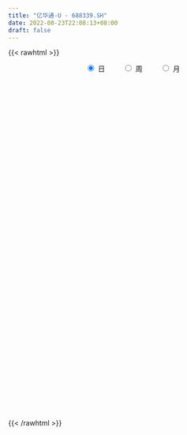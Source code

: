 ```yaml
---
title: "亿华通-U - 688339.SH"
date: 2022-08-23T22:08:13+08:00
draft: false
---
```

{{< rawhtml >}}
    <div style="text-align: center">
        <label style="padding: 1rem;"><input style="margin-right: .5rem" type="radio" name="period" value="D" checked onclick="period_change(this)">日</label>
        <label style="padding: 1rem;"><input style="margin-right: .5rem" type="radio" name="period" value="W" onclick="period_change(this)">周</label>
        <label style="padding: 1rem;"><input style="margin-right: .5rem" type="radio" name="period" value="M" onclick="period_change(this)">月</label>
    </div>
    <div id="chart" style="height: 700px;"></div> 
    <script type="text/javascript">
        const D_v = [122840.15,67784.85,40010.23,38948.13,27871.6,39319.38,24513.02,21845.94,32118.93,36399.35,22933.5,15683.45,16554.68,12849.53,21810.24,12802.76,8422.82,6478.18,26694.96,14858.07,17778.52,10036.28,19913.49,13846.43,11354.92,13323.6,16495.74,17724.28,27050.69,18312.02,26135.26,19083.2,10703.05,9941.13,13969.88,8158.47,5971.71,9762.68,6975.75,8599.5,11281.44,5937.91,11667.49,6543.9,6720.34,7186.29,8266.64,7191.52,7586.0,4204.61,6062.3,4913.04,5056.68,7971.61,9731.22,16400.45,9423.94,10645.43,14364.07,14942.88,13112.63,9391.3,11762.97,16383.7,19282.24,13751.73,13870.77,14265.45,16014.0,23109.76,22734.22,17003.62,17836.89,20062.16,15646.12,12535.87,15285.58,16427.45,10031.93,6187.57,6600.94,11083.04,9013.67,6338.99,9694.97,8666.97,12798.87,8049.06,8078.37,8896.34,10460.43,10818.56,7808.57,10925.07,9991.14,16662.99,11868.82,8359.2,9758.34,14391.55,8458.0,11807.37,14355.99,30365.06,15924.03,14913.21,8304.08,7945.53,6277.61,6343.32,13462.85,7157.8,8977.51,11316.66,5895.32,14329.83,16391.63,10662.02,9136.28,9342.3,11350.46,6739.46,5540.35,5962.11,4595.23,9185.24,7612.61,5132.15,10468.18,6330.5,6363.84,6632.13,10608.37,7289.84,8086.49,5783.23,4792.21,6573.24,6232.94,10130.53,4849.35,4464.63,4153.59,4233.44,12542.85,6956.34,3120.83,4142.68,4316.64,4665.44,4854.0,3888.17,2475.55,2548.46,4948.01,3987.51,4372.83,3967.58,9588.86,6949.38,7836.97,8032.09,8016.08,2885.98,4256.88,4048.5,3094.47,9227.32,5488.82,5253.54,4855.49,4092.91,5089.9,3146.23,2947.98,5293.71,3601.29,4149.55,5275.71,4000.51,2668.88,4547.8,3287.0,3639.04,4871.68,3408.7,2297.37,2127.36,2476.79,4500.35,2333.13,2205.24,2286.7,3216.13,5305.05,3241.56,3600.53,6212.56,8011.79,4543.25,3368.89,3243.83,2040.67,3694.43,4448.13,2793.34,3805.18,5010.77,4762.8,10262.33,4949.88,4379.0,2500.64,11866.2,6215.26,4521.55,4503.98,4345.94,6688.6,3845.1,7248.1,7540.7,6051.07,7377.5,5820.09,5238.02,4300.87,3339.42,10065.26,8948.86,7087.66,10022.39,11051.56,6993.14,7504.87,5094.32,6218.35,6010.46,7498.52,8163.59,7587.82,8732.62,13972.99,21505.89,34418.23,51848.86,36421.56,38996.94,42679.97,35809.18,28672.55,14386.99,14433.78,11206.43,16873.09,16737.07,10542.53,22698.34,19250.44,14996.81,19207.82,15948.66,23433.12,16879.81,11276.56,10150.86,9579.91,11139.99,9313.91,9901.43,11084.87,10017.03,8851.53,5251.3,5755.91,4103.58,6836.59,10156.94,6511.26,5836.97,5781.22,5190.43,7101.36,5289.57,5747.11,4364.54,4148.71,3749.45,11518.07,5743.48,5587.77,10517.52,15261.8,7705.4,7016.85,13699.87,12660.81,9051.48,9097.33,6549.23,6332.63,12725.28,11726.22,8049.2,6606.03,7295.96,11054.86,8091.2,5735.09,8550.36,24118.67,15389.17,19799.33,11619.3,8386.08,9705.25,8476.25,21129.69,29587.02,18396.94,13781.01,28933.95,21318.74,16120.02,12498.67,13280.19,12187.66,11288.44,11101.78,21794.72,13029.89,18081.5,15241.41,12327.49,10284.66,12921.27,17729.65,12553.24,8833.21,9481.98,7634.15,12380.82,11779.11,10301.09,8348.48,11144.2,9630.65,7218.25,9182.62,7363.99,7542.93,8383.76,15272.17,8167.78,6009.07,9386.29,10642.19,10416.92,8953.3,7683.05,9999.66,9678.29,13478.32,21483.06,23389.75,18117.36,18748.07,13506.47,13945.71,8430.04,7049.24,8331.72,10476.31,17408.25,8471.56,7128.25,12526.04,7298.51,10374.42,15161.27,12377.49,14807.54,12625.25,13198.4,9203.82,7768.05,11171.71,12213.79,12354.77,8014.02,15343.36,11257.94,35164.98,25034.53,21059.21,12976.91,13532.9,14258.8,11917.64,7464.15,16945.38,13020.25,10314.82,13676.22,6576.06,5467.06,8804.76,8382.35,6516.09,7212.9,7617.82,7274.67,6801.08,9631.54,9678.89,9406.44,7682.34,14741.83,7423.59,7888.21,7132.83,10528.0,12101.4,6241.09,4548.72,5959.77,6058.4,9178.07,7674.26,8038.68,5937.12,10970.33,5360.11,5948.21,5343.02,5394.36,7225.04,12139.68,18295.93,29971.32,20352.06,15887.27,11627.69,14100.43,15867.48,16378.41,14276.14,11672.19,12773.37,32556.25,24691.47,15882.45,17980.45,14378.51,14887.44,17570.3,21721.39,12299.97,11609.31,11423.32,11932.53,11199.22,24647.45,21241.77,13003.01,13831.51,9581.0,67475.36,40331.6,25804.28,21671.22,13838.34,30253.08,21958.32,27652.42,26246.8,16280.93,16352.19,22448.6,34879.12,43785.6,34155.46,28907.7,20744.34,17909.27,22384.16,31974.57,34008.38,21563.22,12648.12,17334.23,21090.64,17013.22,19320.13,12568.64,11543.21]
const D_histogram = [0.0,-0.7734700855,-2.2127885845,-3.272280758,-4.0307066289,-3.5406134459,-3.2147796133,-2.9269873074,-2.12581302,-0.677530244,-0.0920580419,0.009569806,-0.0174501129,-0.0234540265,-0.736418748,-0.9880720503,-0.8591971742,-0.9165323857,0.6286565468,1.7914093257,1.7195987644,1.2005793726,1.0396555666,1.1462596878,1.5623157189,2.0014547604,2.4236506113,3.0315706045,3.7924260021,4.6267745873,3.785986613,2.5522860073,1.7840255253,0.916122877,-0.3371380793,-1.3749036388,-1.7778093792,-2.2624220332,-1.8646663412,-1.1857309782,-0.701679656,-0.5416046574,-0.1112017028,-0.2152440549,-0.4396379539,-0.1153275288,-0.5653307745,-0.7801678757,-1.053461704,-1.168616228,-1.3444306289,-1.519181336,-1.6302261435,-1.9075082637,-1.5291784499,-1.132157184,-0.6433733714,0.3178344778,1.1877169596,1.8729168429,2.3364409911,2.4763222367,2.4105843619,2.8661368087,3.82350349,4.3415219714,4.4590465451,3.575322261,3.8891065818,5.0538737411,6.2467588768,6.7199843579,6.1659492681,6.7131340093,6.0852009623,5.3779513738,3.7510818199,1.6813437247,1.239625649,0.9707289875,0.504224994,0.9569765005,0.8750841354,0.1808644211,0.6072741495,0.2196403425,0.6798560284,1.2367413296,1.5637441031,1.5855559865,1.2932602367,1.7998931316,1.1352278558,0.4776852615,-0.6576589696,-2.6019943661,-2.584918622,-2.7700075726,-3.0466480619,-4.2437382237,-4.9491288938,-4.5903361461,-3.0317062638,-5.6281112966,-7.5764232801,-7.6883063462,-7.4566690269,-6.4981550884,-5.4819695719,-5.2189934308,-2.2372071153,-0.3171440595,1.7871282211,4.15029998,5.0095038895,6.7203035772,8.1578728206,7.8177546848,6.8720546304,6.8864093201,4.2300824997,2.936326663,0.3515556197,0.4318763064,0.2680054801,0.3464329044,-0.8327994884,-2.390063346,-1.0569147153,-0.0466425962,-1.1206112906,-3.1746924234,-5.9253715326,-6.8438761745,-6.363275491,-5.1383251228,-4.9869231763,-3.4034554464,-2.7653967465,-3.9583065631,-4.1825579403,-4.1536323135,-4.3243829968,-4.0794512563,-5.717964102,-5.8011117093,-5.1598400638,-4.3186689611,-3.9940013701,-4.2722097197,-4.6116827573,-4.6249295307,-3.84236587,-3.2518676884,-1.9041902412,-1.3607705559,-0.1872625896,0.8286860755,3.6946078161,4.7406589877,6.3341192935,7.0890925464,5.9877070144,4.6903226091,4.4454962176,3.4029466685,2.7835123892,4.4305628398,4.6607940938,5.0754096395,4.3355046451,3.8300592786,2.7196944404,2.0001349404,1.5625155009,-0.0466224611,-0.5978249202,-1.762662149,-3.5086860291,-4.5992092684,-5.0848688724,-4.2436850816,-4.0462884327,-3.7366075639,-2.7867167623,-1.8912602402,-1.1708320181,-0.835798211,-0.8856155572,0.4144869767,1.0346376514,1.2256490338,1.5209744534,2.0663121833,2.9354432017,3.1224493146,2.5950441708,2.8649773255,3.8641517161,4.0798644023,3.2771993678,2.4668995146,1.6880308225,0.9703120299,-0.4892564663,-1.7362878379,-2.6320811043,-2.3594052992,-1.4666568868,-1.9122254876,-2.173992095,-2.8264591644,-2.8618309068,-0.1069653937,1.2021116383,1.9382366117,1.4445247142,0.8356349464,1.8610583761,1.9561805684,3.4632757947,4.7933365329,4.3880372308,3.6357290069,2.5975174365,1.0795290646,0.4847443009,-0.6474847989,-0.9765878323,-0.4656552512,-0.5401038669,-1.0867289091,-2.5644295351,-3.1588349852,-4.3514482219,-5.1988206349,-4.8717893723,-3.8325733095,-2.7092514371,-2.7199650155,-1.871176307,-1.5194538894,-0.6837733901,0.6740076092,0.3666824361,2.8198304235,4.1029451003,5.4325241804,6.5023764636,5.1827726827,3.7675055324,2.2091870142,1.3641061318,1.1725479937,1.207159756,1.6425316148,0.9757563333,1.2074189129,0.597360133,-0.8734151871,-3.0349615637,-4.3962606748,-6.2275902402,-6.4321852293,-6.2242220909,-5.7780035565,-5.3930608941,-5.0301615027,-4.9534807415,-4.8810855646,-4.1116249499,-4.2546953296,-4.1356590641,-4.0571990893,-3.418296631,-3.0549834078,-2.341056533,-0.9353017549,-0.5963603893,-0.229004162,0.0314891544,0.7562784574,1.2830847721,1.6814239602,2.5144259743,2.698080535,2.6440309702,2.7588029996,3.4061502512,3.501299324,3.626022808,4.4335002522,5.4192839246,5.1528326213,4.3781441191,2.5720583787,2.5951092153,2.2705527133,2.0788332,2.1677766779,1.6412645342,1.6884235443,1.8137739769,1.4885849386,1.2418287403,1.231112644,1.5205364581,0.8722080012,0.4837028424,0.3392166528,1.3174864342,1.816896274,2.3049333353,2.0274836735,1.0312761988,0.7212524216,0.2234903223,0.3566957431,1.2445351185,1.3562138028,1.3521796355,2.1917228404,1.6526280073,1.8585157216,1.4984234186,1.2866141806,1.2550507344,0.6179454108,-0.0980397743,0.1736758659,-0.6470880577,-2.1100108913,-3.572925666,-4.1226502831,-4.1607085531,-4.5724094572,-4.4453757611,-4.700893368,-4.7400321943,-4.8495883656,-4.609322063,-4.7613420796,-5.1838143705,-4.7290529255,-4.6258611282,-4.6900293385,-4.7167687257,-4.2611726123,-3.6067737074,-2.9738303775,-2.0986628864,-1.6360732758,-1.737865215,-1.652502388,-1.336947611,-1.3711547166,-1.9387557814,-1.8651939026,-1.9286278525,-2.1155176295,-2.3830373096,-2.5737871514,-2.8875392972,-3.5865718874,-4.5460894935,-5.0261960112,-4.1946975255,-3.1986369697,-2.1303170099,-1.3907713087,-0.7352636724,-0.274244651,0.7860824913,1.4224691812,2.0934929367,2.5797147634,3.1159346591,3.4096029348,3.5504149854,3.4127437219,2.7866184048,2.2739276156,1.7302224804,1.6900525031,1.5444603614,1.1448125244,0.5149237109,0.396707263,0.8942222603,1.2236895773,1.882149373,2.3863669054,3.7473821755,4.2853516211,3.8016999827,3.2011172664,2.3682752654,2.2724265121,1.6600312926,1.1000002452,1.1408144655,0.7340683601,0.3472470466,-0.6815139569,-0.9984126192,-1.3454668923,-1.6812278956,-2.0050700835,-1.9342202724,-1.972669665,-1.754025668,-1.8475733614,-2.0128100451,-2.694744663,-3.1704403999,-2.8746099041,-2.2968871634,-1.5075413309,-0.9049329629,-0.3174308338,0.287326375,0.908193908,1.5109239868,1.9874739729,2.2348099437,2.319143313,2.5302811808,2.8295894988,3.1013951226,3.2255171787,3.2712955183,2.9505126742,2.6315148266,2.4149815025,2.0847228883,1.9848386796,2.0313372849,2.3144044797,0.4505347222,-0.5174015703,-1.2828497962,-1.7398481594,-2.0272863567,-1.8262746155,-1.4805637571,-1.0735845883,-0.845564168,-0.4997832037,-0.0742051554,0.6734472135,0.8834380131,0.9706022418,1.2362902619,1.4299256962,1.5937081348,1.7852734157,1.5046996804,1.2674997727,1.0893674449,1.0055285884,0.8163301188,0.6080805747,0.9251931126,0.7519484791,0.4529476198,-0.050631906,-0.245575927,0.8383952707,1.2657099495,1.5184502915,1.478496797,1.301676359,1.4091334919,1.2902560025,1.2759526559,0.8993721891,0.7288675526,0.5301545797,0.4333742594,0.6419706969,0.6230547007,0.612357722,0.3647465611,0.2673323462,0.2175018459,0.1555781744,0.2919064555,0.426620674,0.1795937759,0.1034232147,-0.0291029195,-0.339271398,-0.3799891604,-0.7057543424,-0.9343108335,-0.9557254439]
const D_fast = [0.0,-0.9668376068,-2.959353252,-4.836915615,-6.6030181431,-6.9980783216,-7.4759393923,-7.9198939133,-7.6501728808,-6.3712726659,-5.8088149742,-5.7047946748,-5.736177122,-5.7480445421,-6.6451139506,-7.1437852655,-7.229709683,-7.5161779909,-5.8138249217,-4.2032198114,-3.8451306816,-4.0640052302,-3.9650151446,-3.5718461015,-2.7652111407,-1.8257084091,-0.7975999053,0.5682127391,2.2771746372,4.2682168692,4.3739255481,3.7782964442,3.4560423435,2.8171704145,1.4796249384,0.0981334692,-0.749224616,-1.7994427783,-1.8678536716,-1.4853510532,-1.176719645,-1.1520458108,-0.7494432818,-0.9072966476,-1.2416000351,-0.9461214922,-1.5374574316,-1.9473365017,-2.483995756,-2.8913043369,-3.4032263951,-3.9577724362,-4.4763737796,-5.2305329657,-5.2344977644,-5.1205157945,-4.7925753247,-3.751908856,-2.5850971344,-1.4316680404,-0.3840336443,0.3749281605,0.9118363761,2.0839230251,3.9971655788,5.6005645531,6.8328507631,6.8429570443,8.1290180105,10.557253605,13.3118284599,15.4650500305,16.4525022578,18.6779705013,19.5713376949,20.2085759498,19.5194768509,17.8700746868,17.7382630234,17.7120486087,17.3716008638,18.0635964954,18.2004751641,17.5514715551,18.1296998209,17.7969760996,18.4271557925,19.2932264262,20.0111652254,20.4293661055,20.4603854148,21.4169915927,21.0361332808,20.4980120019,19.1982530284,16.6034190403,15.9742651289,15.0966742852,14.0583717805,11.8003470627,9.8576741692,9.0688828803,9.8695861967,5.8661533397,2.0237355362,-0.0102241165,-1.6427540539,-2.3087788874,-2.663085764,-3.7048579805,-1.2823734438,0.5584035971,3.1094579329,6.5102046868,8.6217845688,12.0126601507,15.4896975993,17.1040181347,17.8763317379,19.6122887576,18.0134825622,17.4538083912,14.9569262528,15.1452160162,15.0483465599,15.2133822103,13.8259499454,11.6711702513,12.7400902032,13.7387016732,12.3845801562,9.5368259175,5.3048039252,2.6753302397,1.5651120503,1.5054811379,0.4101522904,1.1427561587,1.0894656719,-1.0930207855,-2.3629116477,-3.3723940993,-4.6242405318,-5.3991716053,-8.4671754766,-10.0006010113,-10.6492893816,-10.8877855193,-11.5616182708,-12.9078790502,-14.4002727771,-15.5697519333,-15.7477797401,-15.9702484806,-15.0986185937,-14.8953915474,-13.7686992285,-12.5455790445,-8.7560053499,-6.5247894313,-3.3477993022,-0.8205529127,-0.4250116911,-0.5498154442,0.3167322188,0.1249193369,0.2013631549,2.9560543154,4.3514840928,6.0349520484,6.3789232153,6.8309926685,6.4005514404,6.1810256754,6.1340351112,4.5132415339,3.8125828448,2.2070800787,-0.4161153087,-2.6564408651,-4.4133176872,-4.6330551668,-5.4472306261,-6.0717016483,-5.8184900372,-5.3958485752,-4.9681283576,-4.8420441033,-5.1132653387,-3.7095410607,-2.8307309732,-2.3333073323,-1.6577382993,-0.5958225236,1.0071692952,1.9747877368,2.0961436356,3.0823211218,5.0475334414,6.2832122282,6.2998470357,6.1062720611,5.7494110746,5.2742702895,3.6923876768,2.0112843457,0.4574708032,0.1402952835,0.6663794742,-0.2572454985,-1.0625101296,-2.4215919901,-3.1724214593,-0.4442972946,1.165307647,2.3859917733,2.2534110543,1.8534300231,3.3441180469,3.9282853812,6.3011995562,8.8295944277,9.5213044332,9.6779284611,9.2890962498,8.0409901441,7.5673914556,6.273291156,5.7000411646,6.0945599329,5.8850853505,5.066778081,2.9479700713,1.5638558748,-0.7166194173,-2.863696989,-3.7546130695,-3.6735403341,-3.227531321,-3.9182361533,-3.5372415216,-3.5653825762,-2.9006454244,-1.3743625229,-1.590017087,1.5680885063,3.8769394582,6.5646495833,9.2600959825,9.2361853723,8.7627946051,7.7567728404,7.252718491,7.3542973512,7.6906990526,8.5367038151,8.1138676169,8.6473849247,8.1866661781,6.4975370612,3.5772502937,1.1168860138,-2.2713411116,-4.083982408,-5.4320747923,-6.430357147,-7.3936797081,-8.2883206924,-9.4500101167,-10.5978863309,-10.8563319537,-12.0630761658,-12.9779546662,-13.9137944639,-14.1294661633,-14.529898792,-14.4012360505,-13.2293067111,-13.0394554428,-12.7293502561,-12.460984651,-11.5471257336,-10.6995482259,-9.8808530477,-8.4192445401,-7.5610698456,-6.9541116679,-6.1496388887,-4.6507540742,-3.6802801704,-2.6490509845,-0.7331984772,1.6074061764,2.6291630284,2.9490105559,1.7859394102,2.4577675506,2.700849227,3.0288380136,3.6597256611,3.5435296509,4.0127945471,4.5915884739,4.6385456703,4.702246657,4.9993087218,5.6688666503,5.2385901937,4.9710107455,4.9113287192,6.2189701091,7.1726040174,8.2368744126,8.4662956691,7.7279072441,7.5981965723,7.1563070536,7.3786864101,8.5776595652,9.0283917001,9.3624024417,10.7498763568,10.6239385255,11.2944551702,11.3089687218,11.4188130289,11.7010122664,11.2183932955,10.4778981668,10.7930327735,9.8104968355,7.820071279,5.4639250878,3.8835378999,2.8053024917,1.2504992233,0.2661889791,-1.1645519698,-2.3886988446,-3.7106521073,-4.6227163204,-5.965071857,-7.6834977405,-8.4109995269,-9.4642730116,-10.7009485565,-11.9068801252,-12.5165771648,-12.7638716868,-12.8743859512,-12.5238841817,-12.4703128902,-13.0065711331,-13.3343339031,-13.3530160288,-13.7300118136,-14.7823018238,-15.1750384206,-15.7206293336,-16.436398518,-17.2996775256,-18.1338741551,-19.1695111252,-20.7651866872,-22.8612266668,-24.5978821873,-24.815058083,-24.6186567696,-24.0829160622,-23.6910631883,-23.2193714701,-22.8269136114,-21.5700658462,-20.578061861,-19.3836648713,-18.2525143538,-16.9373107933,-15.7912417839,-14.762825987,-14.04731132,-13.976782036,-13.9209909213,-14.0321404363,-13.6497972878,-13.4092743392,-13.5227190451,-14.0238769309,-14.0429165631,-13.3218460006,-12.6864562893,-11.5574591504,-10.4566498917,-8.1587890777,-6.5494817268,-6.0827083695,-5.8830117692,-6.1237849539,-5.6515270791,-5.8489144755,-6.1339454616,-5.8079276249,-6.0311566403,-6.3311661921,-7.5303056849,-8.0968075019,-8.7802284982,-9.5362964753,-10.3614061842,-10.7741114411,-11.30572825,-11.52559067,-12.0810317037,-12.7494708987,-14.1050916823,-15.3733975192,-15.7962194995,-15.7927185496,-15.3802580498,-15.0038829226,-14.4957385019,-13.8191496993,-12.9712336893,-11.9907726138,-11.0173541346,-10.2113156778,-9.5471964803,-8.7034883172,-7.6967826246,-6.6496282201,-5.7191268693,-4.8555246501,-4.4386793257,-4.0997984667,-3.7125864151,-3.5216643073,-3.1253388461,-2.5710059196,-1.7093376048,-3.4605736818,-4.5578603669,-5.6440210419,-6.5359814448,-7.3302412313,-7.585798144,-7.6102282249,-7.4716452031,-7.4550158248,-7.2341806614,-6.827153902,-5.9111397297,-5.4802894269,-5.1504746378,-4.5757140521,-4.0245971938,-3.4623877214,-2.8245040867,-2.7289029018,-2.6492278663,-2.555018333,-2.3874750423,-2.3725909822,-2.4288203826,-1.8804095666,-1.8656670804,-2.0514310347,-2.567668537,-2.8240065397,-1.5304365244,-0.7866943582,-0.1543414433,0.1753292614,0.3239279132,0.7836684191,0.9873549304,1.2920397477,1.1403023282,1.1520145799,1.0858402519,1.0974034964,1.4664926082,1.6033402871,1.7457327389,1.5893082183,1.55872709,1.5632720511,1.5402429232,1.7495478182,1.9909172052,1.7887887511,1.7384739936,1.5986721295,1.2036858015,1.067970749,0.5657669815,0.103632782,-0.1567131895]
const D_slow = [0.0,-0.1933675214,-0.7465646675,-1.564634857,-2.5723115142,-3.4574648757,-4.261159779,-4.9929066059,-5.5243598609,-5.6937424219,-5.7167569323,-5.7143644808,-5.7187270091,-5.7245905157,-5.9086952027,-6.1557132152,-6.3705125088,-6.5996456052,-6.4424814685,-5.9946291371,-5.564729446,-5.2645846028,-5.0046707112,-4.7181057893,-4.3275268595,-3.8271631694,-3.2212505166,-2.4633578655,-1.5152513649,-0.3585577181,0.5879389351,1.226010437,1.6720168183,1.9010475375,1.8167630177,1.473037108,1.0285847632,0.4629792549,-0.0031873304,-0.299620075,-0.475039989,-0.6104411533,-0.638241579,-0.6920525928,-0.8019620812,-0.8307939634,-0.9721266571,-1.167168626,-1.430534052,-1.722688109,-2.0587957662,-2.4385911002,-2.8461476361,-3.323024702,-3.7053193145,-3.9883586105,-4.1492019533,-4.0697433339,-3.772814094,-3.3045848832,-2.7204746355,-2.1013940763,-1.4987479858,-0.7822137836,0.1736620889,1.2590425817,2.373804218,3.2676347832,4.2399114287,5.503379864,7.0650695832,8.7450656726,10.2865529896,11.964836492,13.4861367326,14.830624576,15.768395031,16.1887309621,16.4986373744,16.7413196212,16.8673758698,17.1066199949,17.3253910287,17.370607134,17.5224256714,17.577335757,17.7472997641,18.0564850965,18.4474211223,18.8438101189,19.1671251781,19.617098461,19.900905425,20.0203267404,19.855911998,19.2054134064,18.5591837509,17.8666818578,17.1050198423,16.0440852864,14.806803063,13.6592190264,12.9012924605,11.4942646363,9.6001588163,7.6780822297,5.813914973,4.1893762009,2.8188838079,1.5141354503,0.9548336714,0.8755476566,1.3223297118,2.3599047068,3.6122806792,5.2923565735,7.3318247787,9.2862634499,11.0042771075,12.7258794375,13.7834000624,14.5174817282,14.6053706331,14.7133397097,14.7803410798,14.8669493059,14.6587494338,14.0612335973,13.7970049185,13.7853442694,13.5051914468,12.7115183409,11.2301754578,9.5192064141,7.9283875414,6.6438062607,5.3970754666,4.546211605,3.8548624184,2.8652857776,1.8196462926,0.7812382142,-0.299857535,-1.3197203491,-2.7492113746,-4.1994893019,-5.4894493179,-6.5691165581,-7.5676169007,-8.6356693306,-9.7885900199,-10.9448224026,-11.9054138701,-12.7183807922,-13.1944283525,-13.5346209915,-13.5814366389,-13.37426512,-12.450613166,-11.265448419,-9.6819185957,-7.9096454591,-6.4127187055,-5.2401380532,-4.1287639988,-3.2780273317,-2.5821492344,-1.4745085244,-0.309310001,0.9595424089,2.0434185702,3.0009333898,3.6808569999,4.180890735,4.5715196103,4.559863995,4.4104077649,3.9697422277,3.0925707204,1.9427684033,0.6715511852,-0.3893700852,-1.4009421934,-2.3350940843,-3.0317732749,-3.504588335,-3.7972963395,-4.0062458922,-4.2276497815,-4.1240280374,-3.8653686245,-3.5589563661,-3.1787127527,-2.6621347069,-1.9282739065,-1.1476615778,-0.4989005351,0.2173437963,1.1833817253,2.2033478259,3.0226476678,3.6393725465,4.0613802521,4.3039582596,4.181644143,3.7475721836,3.0895519075,2.4997005827,2.133036361,1.6549799891,1.1114819653,0.4048671742,-0.3105905525,-0.3373319009,-0.0368039913,0.4477551616,0.8088863401,1.0177950767,1.4830596708,1.9721048129,2.8379237615,4.0362578948,5.1332672024,6.0421994542,6.6915788133,6.9614610795,7.0826471547,6.920775955,6.6766289969,6.5602151841,6.4251892174,6.1535069901,5.5123996063,4.72269086,3.6348288045,2.3351236458,1.1171763028,0.1590329754,-0.5182798839,-1.1982711378,-1.6660652145,-2.0459286869,-2.2168720344,-2.0483701321,-1.9566995231,-1.2517419172,-0.2260056421,1.132125403,2.7577195189,4.0534126895,4.9952890727,5.5475858262,5.8886123592,6.1817493576,6.4835392966,6.8941722003,7.1381112836,7.4399660118,7.5893060451,7.3709522483,6.6122118574,5.5131466887,3.9562491286,2.3482028213,0.7921472986,-0.6523535905,-2.000618814,-3.2581591897,-4.4965293751,-5.7168007663,-6.7447070037,-7.8083808361,-8.8422956022,-9.8565953745,-10.7111695323,-11.4749153842,-12.0601795175,-12.2940049562,-12.4430950535,-12.500346094,-12.4924738054,-12.3034041911,-11.982632998,-11.562277008,-10.9336705144,-10.2591503806,-9.5981426381,-8.9084418882,-8.0569043254,-7.1815794944,-6.2750737924,-5.1666987294,-3.8118777482,-2.5236695929,-1.4291335631,-0.7861189685,-0.1373416646,0.4302965137,0.9500048137,1.4919489832,1.9022651167,2.3243710028,2.777814497,3.1499607317,3.4604179167,3.7681960777,4.1483301923,4.3663821926,4.4873079031,4.5721120663,4.9014836749,5.3557077434,5.9319410772,6.4388119956,6.6966310453,6.8769441507,6.9328167313,7.0219906671,7.3331244467,7.6721778974,8.0102228062,8.5581535164,8.9713105182,9.4359394486,9.8105453032,10.1321988484,10.445961532,10.6004478847,10.5759379411,10.6193569076,10.4575848932,9.9300821703,9.0368507538,8.006188183,6.9660110448,5.8229086805,4.7115647402,3.5363413982,2.3513333496,1.1389362583,-0.0133942575,-1.2037297774,-2.49968337,-3.6819466014,-4.8384118834,-6.0109192181,-7.1901113995,-8.2554045526,-9.1570979794,-9.9005555738,-10.4252212954,-10.8342396143,-11.2687059181,-11.6818315151,-12.0160684178,-12.358857097,-12.8435460423,-13.309844518,-13.7920014811,-14.3208808885,-14.9166402159,-15.5600870038,-16.281971828,-17.1786147999,-18.3151371733,-19.5716861761,-20.6203605574,-21.4200197999,-21.9525990523,-22.3002918795,-22.4841077976,-22.5526689604,-22.3561483376,-22.0005310422,-21.4771578081,-20.8322291172,-20.0532454524,-19.2008447187,-18.3132409724,-17.4600550419,-16.7634004407,-16.1949185368,-15.7623629167,-15.3398497909,-14.9537347006,-14.6675315695,-14.5388006418,-14.439623826,-14.216068261,-13.9101458666,-13.4396085234,-12.843016797,-11.9061712532,-10.8348333479,-9.8844083522,-9.0841290356,-8.4920602193,-7.9239535912,-7.5089457681,-7.2339457068,-6.9487420904,-6.7652250004,-6.6784132387,-6.848791728,-7.0983948828,-7.4347616059,-7.8550685797,-8.3563361006,-8.8398911687,-9.333058585,-9.771565002,-10.2334583423,-10.7366608536,-11.4103470194,-12.2029571193,-12.9216095954,-13.4958313862,-13.8727167189,-14.0989499596,-14.1783076681,-14.1064760743,-13.8794275973,-13.5016966006,-13.0048281074,-12.4461256215,-11.8663397932,-11.233769498,-10.5263721233,-9.7510233427,-8.944644048,-8.1268201684,-7.3891919999,-6.7313132933,-6.1275679176,-5.6063871956,-5.1101775257,-4.6023432044,-4.0237420845,-3.911108404,-4.0404587966,-4.3611712456,-4.7961332855,-5.3029548746,-5.7595235285,-6.1296644678,-6.3980606149,-6.6094516568,-6.7343974578,-6.7529487466,-6.5845869432,-6.36372744,-6.1210768795,-5.812004314,-5.45452289,-5.0560958563,-4.6097775024,-4.2336025823,-3.9167276391,-3.6443857779,-3.3930036307,-3.188921101,-3.0369009574,-2.8056026792,-2.6176155594,-2.5043786545,-2.517036631,-2.5784306127,-2.3688317951,-2.0524043077,-1.6727917348,-1.3031675356,-0.9777484458,-0.6254650728,-0.3029010722,0.0160870918,0.2409301391,0.4231470272,0.5556856722,0.664029237,0.8245219112,0.9802855864,1.1333750169,1.2245616572,1.2913947437,1.3457702052,1.3846647488,1.4576413627,1.5642965312,1.6091949752,1.6350507788,1.627775049,1.5429571995,1.4479599094,1.2715213238,1.0379436154,0.7990122545]
const D_data = [['2020-08-10', 260.0, 187.12, 183.0, 261.11],['2020-08-11', 187.12, 175.0, 170.55, 198.78],['2020-08-12', 169.8, 159.38, 156.67, 171.88],['2020-08-13', 159.5, 154.99, 153.33, 168.88],['2020-08-14', 155.0, 150.6, 149.0, 157.87],['2020-08-17', 151.6, 162.05, 148.02, 165.5],['2020-08-18', 161.38, 158.94, 156.5, 163.48],['2020-08-19', 158.01, 157.0, 156.53, 165.28],['2020-08-20', 158.33, 163.61, 155.2, 168.51],['2020-08-21', 165.05, 175.9, 165.05, 183.69],['2020-08-24', 175.89, 169.48, 160.2, 175.89],['2020-08-25', 166.2, 164.43, 162.1, 168.93],['2020-08-26', 164.13, 162.2, 161.21, 174.0],['2020-08-27', 160.95, 161.54, 157.58, 166.98],['2020-08-28', 160.01, 149.59, 148.83, 162.8],['2020-08-31', 148.02, 151.2, 146.63, 155.8],['2020-09-01', 149.2, 154.0, 149.01, 157.01],['2020-09-02', 153.09, 150.22, 149.28, 155.48],['2020-09-03', 149.27, 173.3, 146.9, 173.3],['2020-09-04', 169.03, 175.94, 167.83, 178.0],['2020-09-07', 173.5, 164.01, 162.42, 185.0],['2020-09-08', 164.0, 157.2, 156.56, 167.77],['2020-09-09', 166.0, 160.01, 157.5, 173.0],['2020-09-10', 160.83, 163.4, 151.0, 168.0],['2020-09-11', 161.97, 169.14, 160.18, 171.08],['2020-09-14', 171.3, 172.6, 169.15, 176.14],['2020-09-15', 173.0, 176.0, 169.0, 181.99],['2020-09-16', 177.4, 182.91, 172.22, 186.0],['2020-09-17', 186.3, 191.0, 182.01, 203.0],['2020-09-18', 192.1, 199.5, 190.19, 211.29],['2020-09-21', 201.89, 181.88, 177.19, 201.95],['2020-09-22', 180.0, 174.0, 174.0, 183.79],['2020-09-23', 175.44, 176.35, 171.5, 177.86],['2020-09-24', 175.01, 172.0, 171.71, 179.47],['2020-09-25', 172.0, 161.91, 160.78, 173.97],['2020-09-28', 163.0, 157.94, 157.6, 163.84],['2020-09-29', 157.94, 160.9, 157.94, 164.44],['2020-09-30', 161.95, 155.95, 154.0, 162.48],['2020-10-09', 160.5, 165.15, 160.0, 166.66],['2020-10-12', 167.68, 170.35, 163.99, 171.49],['2020-10-13', 168.02, 170.25, 165.18, 176.34],['2020-10-14', 170.0, 167.36, 166.0, 170.0],['2020-10-15', 167.91, 172.0, 167.91, 175.77],['2020-10-16', 172.77, 165.96, 165.96, 173.0],['2020-10-19', 163.0, 163.19, 162.08, 168.29],['2020-10-20', 162.53, 170.0, 162.24, 170.97],['2020-10-21', 169.0, 159.55, 159.0, 169.5],['2020-10-22', 158.66, 160.0, 157.11, 163.4],['2020-10-23', 160.39, 157.02, 156.0, 165.35],['2020-10-26', 155.01, 156.83, 153.55, 159.4],['2020-10-27', 156.51, 154.0, 151.5, 157.2],['2020-10-28', 154.0, 151.59, 150.01, 154.28],['2020-10-29', 148.9, 149.97, 148.19, 152.76],['2020-10-30', 149.77, 144.97, 144.97, 153.47],['2020-11-02', 146.0, 151.58, 145.88, 153.49],['2020-11-03', 155.0, 152.3, 149.99, 158.9],['2020-11-04', 154.36, 154.56, 151.21, 157.5],['2020-11-05', 155.0, 163.7, 154.3, 164.5],['2020-11-06', 166.0, 167.57, 165.0, 170.88],['2020-11-09', 168.0, 170.2, 164.67, 170.66],['2020-11-10', 170.08, 171.8, 168.08, 177.56],['2020-11-11', 171.82, 170.97, 168.2, 175.69],['2020-11-12', 178.0, 170.3, 169.11, 178.0],['2020-11-13', 173.3, 179.85, 171.51, 180.66],['2020-11-16', 183.0, 192.62, 181.18, 195.0],['2020-11-17', 191.62, 194.5, 189.0, 198.04],['2020-11-18', 193.5, 195.0, 187.0, 198.5],['2020-11-19', 197.44, 184.0, 184.0, 197.5],['2020-11-20', 184.93, 201.0, 184.02, 202.49],['2020-11-23', 200.25, 219.97, 194.81, 227.02],['2020-11-24', 227.82, 232.16, 217.33, 238.88],['2020-11-25', 232.0, 234.0, 228.0, 241.5],['2020-11-26', 233.01, 227.44, 219.49, 238.0],['2020-11-27', 226.66, 247.99, 225.02, 251.88],['2020-11-30', 245.18, 240.0, 234.0, 251.51],['2020-12-01', 238.41, 242.01, 235.2, 252.5],['2020-12-02', 240.0, 230.0, 228.0, 240.01],['2020-12-03', 228.0, 218.88, 217.97, 229.2],['2020-12-04', 221.0, 235.98, 216.13, 240.4],['2020-12-07', 234.07, 239.48, 231.0, 239.63],['2020-12-08', 235.66, 238.0, 235.66, 249.04],['2020-12-09', 242.1, 252.5, 242.0, 259.99],['2020-12-10', 245.47, 250.0, 244.0, 261.0],['2020-12-11', 249.04, 243.12, 236.11, 253.49],['2020-12-14', 241.4, 259.25, 233.5, 259.25],['2020-12-15', 257.0, 251.99, 245.05, 265.73],['2020-12-16', 257.1, 265.7, 253.01, 274.0],['2020-12-17', 267.0, 273.0, 262.33, 276.8],['2020-12-18', 270.0, 276.25, 268.0, 278.77],['2020-12-21', 277.7, 277.3, 270.18, 286.44],['2020-12-22', 272.38, 276.5, 271.1, 296.58],['2020-12-23', 279.99, 291.11, 279.99, 299.32],['2020-12-24', 293.01, 280.0, 280.0, 299.26],['2020-12-25', 281.08, 280.0, 268.0, 286.0],['2020-12-28', 275.0, 271.92, 264.01, 279.88],['2020-12-29', 266.99, 254.9, 245.0, 271.7],['2020-12-30', 252.87, 274.87, 250.0, 278.35],['2020-12-31', 275.0, 272.33, 268.96, 285.0],['2021-01-04', 268.0, 270.09, 265.2, 278.76],['2021-01-05', 265.57, 253.99, 252.01, 272.8],['2021-01-06', 254.97, 253.5, 249.01, 261.46],['2021-01-07', 263.45, 264.1, 262.01, 275.8],['2021-01-08', 288.0, 283.18, 270.11, 295.0],['2021-01-11', 285.0, 226.54, 226.54, 292.0],['2021-01-12', 220.0, 218.53, 212.1, 223.43],['2021-01-13', 231.0, 231.06, 227.51, 242.0],['2021-01-14', 230.16, 230.57, 222.31, 235.73],['2021-01-15', 228.08, 238.02, 223.6, 241.99],['2021-01-18', 237.7, 239.79, 227.59, 245.38],['2021-01-19', 242.98, 229.83, 225.59, 242.98],['2021-01-20', 230.98, 269.9, 230.98, 271.77],['2021-01-21', 266.0, 269.0, 261.0, 272.71],['2021-01-22', 268.5, 282.98, 265.5, 287.99],['2021-01-25', 282.93, 301.0, 278.03, 315.8],['2021-01-26', 301.0, 295.0, 292.0, 306.7],['2021-01-27', 299.99, 318.0, 288.16, 318.01],['2021-01-28', 303.07, 330.0, 301.08, 339.68],['2021-01-29', 334.96, 318.3, 310.89, 339.88],['2021-02-01', 299.0, 314.57, 299.0, 324.07],['2021-02-02', 319.73, 331.3, 306.17, 333.99],['2021-02-03', 327.38, 297.01, 280.08, 334.0],['2021-02-04', 291.61, 308.27, 290.14, 317.0],['2021-02-05', 301.0, 284.96, 284.8, 309.8],['2021-02-08', 288.63, 313.98, 285.03, 316.0],['2021-02-09', 311.1, 313.08, 310.91, 325.0],['2021-02-10', 314.5, 318.25, 295.3, 332.0],['2021-02-18', 316.07, 301.41, 298.0, 316.07],['2021-02-19', 285.0, 290.0, 285.0, 296.98],['2021-02-22', 290.0, 326.23, 290.0, 348.0],['2021-02-23', 326.0, 330.07, 317.95, 343.84],['2021-02-24', 336.67, 305.25, 301.17, 340.0],['2021-02-25', 309.78, 284.62, 282.04, 315.0],['2021-02-26', 271.83, 260.9, 255.36, 278.88],['2021-03-01', 271.9, 270.26, 265.03, 277.99],['2021-03-02', 277.31, 282.55, 275.1, 294.05],['2021-03-03', 283.0, 292.93, 271.02, 293.89],['2021-03-04', 287.09, 280.0, 276.02, 290.99],['2021-03-05', 276.0, 300.0, 270.31, 300.79],['2021-03-08', 298.33, 292.3, 291.02, 315.0],['2021-03-09', 293.38, 265.62, 257.0, 296.88],['2021-03-10', 273.0, 270.98, 261.12, 279.8],['2021-03-11', 270.98, 270.46, 267.0, 277.46],['2021-03-12', 273.0, 264.2, 257.0, 278.0],['2021-03-15', 262.3, 266.12, 260.0, 277.77],['2021-03-16', 255.0, 234.5, 225.17, 267.79],['2021-03-17', 237.0, 244.2, 227.11, 249.97],['2021-03-18', 246.15, 249.7, 239.0, 249.97],['2021-03-19', 241.18, 251.56, 241.1, 252.99],['2021-03-22', 249.22, 243.9, 236.95, 249.22],['2021-03-23', 244.53, 231.99, 227.87, 244.53],['2021-03-24', 232.0, 224.66, 221.1, 235.79],['2021-03-25', 224.66, 222.6, 217.0, 231.0],['2021-03-26', 223.98, 229.63, 223.98, 234.44],['2021-03-29', 233.58, 226.34, 224.12, 233.58],['2021-03-30', 239.0, 237.17, 235.2, 247.69],['2021-03-31', 239.01, 229.0, 226.4, 243.13],['2021-04-01', 228.95, 239.0, 226.0, 241.63],['2021-04-02', 239.38, 241.3, 236.57, 246.51],['2021-04-06', 254.8, 275.0, 249.9, 276.9],['2021-04-07', 279.0, 264.5, 256.98, 279.0],['2021-04-08', 269.0, 281.48, 263.0, 288.0],['2021-04-09', 284.98, 281.48, 279.02, 298.0],['2021-04-12', 279.9, 261.5, 256.02, 282.9],['2021-04-13', 255.07, 255.99, 253.5, 261.5],['2021-04-14', 255.56, 268.0, 252.3, 271.0],['2021-04-15', 268.0, 257.13, 255.38, 268.0],['2021-04-16', 255.01, 259.99, 250.28, 264.18],['2021-04-19', 259.95, 293.8, 258.0, 297.98],['2021-04-20', 292.61, 284.66, 281.0, 294.16],['2021-04-21', 282.88, 292.68, 277.01, 298.82],['2021-04-22', 293.68, 281.32, 279.99, 297.79],['2021-04-23', 278.19, 284.52, 278.19, 293.39],['2021-04-26', 285.16, 275.66, 274.88, 288.0],['2021-04-27', 274.83, 278.05, 268.27, 281.72],['2021-04-28', 275.11, 280.5, 274.36, 289.06],['2021-04-29', 280.5, 261.52, 261.01, 281.0],['2021-04-30', 261.52, 269.3, 261.5, 272.75],['2021-05-06', 268.0, 256.6, 254.04, 269.5],['2021-05-07', 253.01, 239.8, 237.05, 257.98],['2021-05-10', 235.0, 237.42, 232.89, 247.98],['2021-05-11', 233.1, 237.02, 229.0, 238.0],['2021-05-12', 239.0, 250.89, 232.05, 253.58],['2021-05-13', 249.55, 242.18, 238.18, 249.55],['2021-05-14', 242.0, 241.57, 233.0, 244.85],['2021-05-17', 244.0, 250.01, 241.56, 257.0],['2021-05-18', 250.94, 251.99, 248.02, 255.58],['2021-05-19', 253.98, 252.43, 248.58, 254.99],['2021-05-20', 255.0, 249.1, 248.5, 259.88],['2021-05-21', 248.6, 243.77, 240.1, 255.5],['2021-05-24', 245.4, 263.3, 243.8, 264.98],['2021-05-25', 260.0, 260.0, 255.65, 263.21],['2021-05-26', 261.5, 257.2, 256.08, 263.0],['2021-05-27', 259.82, 260.45, 259.0, 267.52],['2021-05-28', 259.23, 266.89, 259.23, 274.45],['2021-05-31', 266.89, 276.47, 261.83, 284.95],['2021-06-01', 275.5, 273.0, 270.35, 281.0],['2021-06-02', 271.5, 265.3, 261.19, 273.99],['2021-06-03', 263.0, 276.77, 260.01, 285.4],['2021-06-04', 274.0, 292.16, 266.0, 294.0],['2021-06-07', 294.48, 289.07, 283.3, 297.2],['2021-06-08', 288.0, 278.04, 274.0, 293.0],['2021-06-09', 277.05, 276.35, 267.03, 280.96],['2021-06-10', 274.1, 274.65, 270.3, 279.0],['2021-06-11', 275.68, 273.02, 265.0, 277.9],['2021-06-15', 271.0, 258.61, 255.16, 275.0],['2021-06-16', 255.61, 253.6, 252.0, 263.0],['2021-06-17', 251.01, 250.92, 245.85, 256.5],['2021-06-18', 253.06, 262.27, 248.27, 264.8],['2021-06-21', 262.27, 272.0, 255.6, 274.6],['2021-06-22', 272.0, 255.35, 249.04, 272.0],['2021-06-23', 256.88, 254.29, 253.65, 261.9],['2021-06-24', 255.0, 245.01, 244.0, 257.28],['2021-06-25', 247.0, 248.6, 245.1, 250.83],['2021-06-28', 266.0, 289.72, 258.12, 289.97],['2021-06-29', 290.05, 283.04, 280.1, 294.0],['2021-06-30', 279.98, 282.7, 276.16, 285.16],['2021-07-01', 282.19, 269.39, 266.66, 283.65],['2021-07-02', 269.39, 266.0, 263.01, 272.78],['2021-07-05', 267.1, 288.88, 266.0, 288.88],['2021-07-06', 289.81, 282.04, 276.5, 295.67],['2021-07-07', 279.78, 306.61, 278.0, 310.0],['2021-07-08', 306.58, 315.9, 302.0, 325.57],['2021-07-09', 315.86, 301.0, 300.02, 315.86],['2021-07-12', 301.72, 297.53, 293.0, 306.5],['2021-07-13', 297.79, 292.5, 285.82, 307.99],['2021-07-14', 290.44, 282.0, 277.52, 290.44],['2021-07-15', 285.0, 289.47, 278.0, 292.2],['2021-07-16', 296.0, 278.98, 278.33, 296.0],['2021-07-19', 283.07, 285.4, 281.77, 316.26],['2021-07-20', 285.39, 296.79, 277.01, 304.98],['2021-07-21', 299.11, 291.16, 289.01, 300.0],['2021-07-22', 290.0, 283.8, 282.66, 305.99],['2021-07-23', 282.0, 266.0, 264.06, 282.0],['2021-07-26', 269.0, 269.88, 262.01, 280.88],['2021-07-27', 267.84, 255.11, 255.0, 271.91],['2021-07-28', 253.0, 250.49, 241.2, 255.0],['2021-07-29', 252.18, 260.0, 251.14, 264.99],['2021-07-30', 258.0, 269.23, 255.41, 273.0],['2021-08-02', 270.9, 273.5, 264.5, 276.98],['2021-08-03', 273.0, 260.0, 254.0, 279.6],['2021-08-04', 259.0, 271.0, 253.6, 272.88],['2021-08-05', 271.88, 266.4, 263.99, 281.8],['2021-08-06', 268.18, 274.5, 268.18, 288.0],['2021-08-09', 276.0, 286.69, 276.0, 303.77],['2021-08-10', 284.65, 268.8, 264.7, 293.39],['2021-08-11', 277.0, 310.28, 275.08, 310.55],['2021-08-12', 304.09, 308.43, 303.93, 333.0],['2021-08-13', 300.0, 320.0, 296.0, 334.98],['2021-08-16', 326.0, 328.33, 325.0, 348.55],['2021-08-17', 332.0, 302.88, 295.0, 342.05],['2021-08-18', 298.0, 298.5, 288.88, 316.66],['2021-08-19', 291.76, 291.79, 283.17, 297.76],['2021-08-20', 288.88, 296.46, 282.91, 298.83],['2021-08-23', 297.06, 303.72, 297.04, 308.18],['2021-08-24', 314.0, 307.99, 306.0, 325.0],['2021-08-25', 308.12, 316.39, 293.7, 319.0],['2021-08-26', 310.0, 304.0, 304.0, 316.0],['2021-08-27', 311.0, 316.0, 306.99, 329.54],['2021-08-30', 316.03, 306.22, 304.01, 323.93],['2021-08-31', 312.0, 290.74, 289.05, 317.0],['2021-09-01', 291.0, 271.65, 265.0, 292.0],['2021-09-02', 271.68, 270.0, 265.0, 278.01],['2021-09-03', 259.26, 251.85, 248.9, 267.0],['2021-09-06', 254.49, 262.08, 245.12, 262.08],['2021-09-07', 260.8, 262.4, 253.7, 265.91],['2021-09-08', 260.56, 262.35, 255.55, 267.8],['2021-09-09', 262.35, 259.16, 257.5, 267.34],['2021-09-10', 259.16, 256.35, 251.72, 260.99],['2021-09-13', 253.03, 249.39, 248.88, 256.78],['2021-09-14', 251.95, 245.06, 242.0, 253.8],['2021-09-15', 244.8, 251.58, 235.17, 251.58],['2021-09-16', 249.57, 237.44, 236.0, 251.99],['2021-09-17', 237.45, 236.1, 226.0, 241.0],['2021-09-22', 232.0, 231.5, 230.1, 239.62],['2021-09-23', 232.0, 236.0, 232.0, 239.6],['2021-09-24', 236.0, 231.08, 231.02, 236.26],['2021-09-27', 230.99, 234.55, 230.8, 239.69],['2021-09-28', 235.01, 245.92, 234.9, 250.6],['2021-09-29', 240.6, 234.9, 233.38, 244.8],['2021-09-30', 235.61, 235.06, 231.66, 241.28],['2021-10-08', 236.0, 233.56, 232.79, 242.0],['2021-10-11', 234.98, 240.6, 232.0, 241.1],['2021-10-12', 239.99, 240.6, 239.98, 251.2],['2021-10-13', 243.0, 241.01, 235.06, 247.19],['2021-10-14', 244.0, 249.88, 242.05, 252.0],['2021-10-15', 247.5, 245.08, 241.4, 249.0],['2021-10-18', 248.8, 243.18, 241.05, 248.8],['2021-10-19', 246.0, 246.31, 244.28, 249.84],['2021-10-20', 246.36, 256.32, 243.5, 261.68],['2021-10-21', 254.65, 253.1, 251.11, 260.8],['2021-10-22', 253.93, 255.97, 253.1, 260.72],['2021-10-25', 259.2, 269.48, 253.8, 271.98],['2021-10-26', 270.0, 279.9, 266.51, 286.95],['2021-10-27', 278.0, 269.95, 268.5, 279.69],['2021-10-28', 269.68, 264.3, 262.0, 273.98],['2021-10-29', 260.9, 247.0, 243.0, 260.9],['2021-11-01', 250.0, 267.1, 247.12, 270.0],['2021-11-02', 270.1, 263.9, 260.5, 275.97],['2021-11-03', 265.51, 266.01, 258.12, 275.0],['2021-11-04', 265.5, 271.13, 262.27, 272.0],['2021-11-05', 271.13, 264.0, 263.54, 273.0],['2021-11-08', 275.25, 271.53, 270.8, 281.86],['2021-11-09', 270.0, 274.75, 270.0, 280.68],['2021-11-10', 272.49, 270.31, 264.08, 275.98],['2021-11-11', 270.0, 271.31, 267.02, 272.9],['2021-11-12', 274.31, 275.08, 270.17, 279.06],['2021-11-15', 275.08, 281.27, 272.0, 289.18],['2021-11-16', 284.0, 270.11, 269.0, 284.0],['2021-11-17', 270.69, 271.73, 267.06, 273.98],['2021-11-18', 280.0, 274.32, 273.17, 283.7],['2021-11-19', 270.0, 292.0, 268.0, 292.95],['2021-11-22', 292.5, 292.0, 287.9, 296.77],['2021-11-23', 293.0, 297.0, 283.5, 303.8],['2021-11-24', 295.58, 290.6, 288.83, 296.88],['2021-11-25', 289.44, 280.3, 280.08, 290.5],['2021-11-26', 278.59, 287.03, 278.53, 287.9],['2021-11-29', 280.0, 283.85, 279.0, 286.0],['2021-11-30', 289.5, 292.0, 286.41, 296.7],['2021-12-01', 292.0, 305.9, 292.0, 322.0],['2021-12-02', 306.0, 301.0, 301.0, 314.62],['2021-12-03', 304.01, 302.05, 296.53, 305.97],['2021-12-06', 311.0, 317.5, 310.05, 323.0],['2021-12-07', 318.0, 303.83, 297.32, 319.79],['2021-12-08', 304.0, 314.99, 300.0, 319.97],['2021-12-09', 313.27, 310.2, 306.52, 316.75],['2021-12-10', 306.92, 313.05, 304.0, 315.0],['2021-12-13', 311.99, 317.14, 309.0, 320.0],['2021-12-14', 313.5, 309.99, 307.0, 319.88],['2021-12-15', 308.0, 307.05, 306.1, 315.93],['2021-12-16', 306.3, 319.77, 304.0, 328.14],['2021-12-17', 315.0, 305.9, 305.31, 316.0],['2021-12-20', 308.5, 292.0, 288.9, 308.7],['2021-12-21', 289.0, 283.13, 277.5, 289.0],['2021-12-22', 282.9, 287.24, 279.05, 294.29],['2021-12-23', 284.8, 289.8, 282.95, 295.88],['2021-12-24', 291.32, 281.3, 281.0, 295.58],['2021-12-27', 280.29, 284.41, 270.0, 288.21],['2021-12-28', 282.1, 276.18, 275.0, 292.88],['2021-12-29', 276.01, 274.72, 273.2, 279.8],['2021-12-30', 273.09, 269.83, 269.0, 275.88],['2021-12-31', 272.0, 270.85, 269.1, 274.6],['2022-01-04', 270.9, 262.32, 261.36, 272.6],['2022-01-05', 264.0, 253.11, 250.04, 264.0],['2022-01-06', 251.68, 259.77, 249.81, 262.99],['2022-01-07', 261.29, 252.51, 252.0, 266.7],['2022-01-10', 250.5, 246.0, 244.0, 256.0],['2022-01-11', 246.0, 241.5, 240.82, 250.22],['2022-01-12', 243.99, 244.0, 241.02, 247.0],['2022-01-13', 245.39, 245.1, 237.1, 246.5],['2022-01-14', 244.44, 244.32, 239.08, 246.99],['2022-01-17', 245.27, 247.96, 241.11, 249.8],['2022-01-18', 247.59, 243.4, 241.59, 247.59],['2022-01-19', 241.15, 234.37, 230.07, 242.88],['2022-01-20', 233.71, 233.67, 230.55, 236.97],['2022-01-21', 231.31, 234.75, 230.99, 236.78],['2022-01-24', 234.68, 228.3, 226.6, 234.68],['2022-01-25', 227.01, 216.85, 216.06, 231.47],['2022-01-26', 220.0, 220.15, 217.04, 225.0],['2022-01-27', 217.21, 215.0, 214.95, 224.73],['2022-01-28', 215.0, 209.14, 207.07, 217.99],['2022-02-07', 209.12, 203.0, 199.99, 211.29],['2022-02-08', 202.94, 198.55, 195.0, 205.73],['2022-02-09', 200.0, 191.17, 189.99, 200.86],['2022-02-10', 191.5, 178.6, 177.02, 192.0],['2022-02-11', 176.15, 165.03, 164.0, 177.78],['2022-02-14', 162.0, 160.58, 159.13, 165.7],['2022-02-15', 163.1, 171.4, 161.51, 172.42],['2022-02-16', 173.3, 172.45, 169.54, 176.49],['2022-02-17', 172.88, 173.72, 170.99, 175.39],['2022-02-18', 173.46, 169.93, 169.02, 174.58],['2022-02-21', 169.95, 168.61, 166.0, 170.99],['2022-02-22', 166.65, 165.58, 163.2, 168.72],['2022-02-23', 168.61, 174.22, 168.0, 175.05],['2022-02-24', 173.0, 171.23, 169.35, 181.46],['2022-02-25', 173.0, 173.52, 172.5, 178.26],['2022-02-28', 172.54, 173.2, 171.02, 176.3],['2022-03-01', 178.8, 175.97, 175.15, 180.88],['2022-03-02', 174.59, 175.0, 171.8, 176.89],['2022-03-03', 176.44, 174.38, 170.46, 177.99],['2022-03-04', 172.66, 171.14, 170.0, 180.99],['2022-03-07', 171.28, 162.99, 161.0, 171.28],['2022-03-08', 162.9, 161.0, 159.14, 168.65],['2022-03-09', 162.0, 157.07, 150.58, 163.7],['2022-03-10', 162.45, 160.95, 159.17, 165.3],['2022-03-11', 159.6, 158.26, 153.25, 159.6],['2022-03-14', 157.84, 152.56, 152.0, 157.84],['2022-03-15', 152.49, 145.46, 145.46, 154.8],['2022-03-16', 146.54, 148.14, 139.27, 149.01],['2022-03-17', 151.35, 155.36, 150.68, 159.6],['2022-03-18', 153.9, 154.34, 152.05, 157.66],['2022-03-21', 154.34, 160.44, 152.5, 162.88],['2022-03-22', 161.0, 161.5, 156.52, 163.2],['2022-03-23', 172.0, 178.0, 172.0, 184.0],['2022-03-24', 180.1, 174.44, 173.58, 183.2],['2022-03-25', 173.0, 163.55, 163.51, 173.97],['2022-03-28', 163.0, 160.6, 160.52, 165.0],['2022-03-29', 161.0, 154.78, 153.8, 162.95],['2022-03-30', 158.35, 162.19, 157.02, 163.3],['2022-03-31', 162.36, 154.27, 153.15, 162.99],['2022-04-01', 155.29, 151.8, 150.5, 155.29],['2022-04-06', 152.32, 157.81, 151.5, 162.5],['2022-04-07', 157.3, 150.98, 149.37, 157.3],['2022-04-08', 150.98, 148.55, 144.19, 151.0],['2022-04-11', 148.48, 135.56, 135.5, 148.52],['2022-04-12', 136.02, 139.16, 135.05, 140.58],['2022-04-13', 137.49, 135.0, 134.56, 137.72],['2022-04-14', 136.92, 130.98, 129.5, 137.02],['2022-04-15', 130.54, 126.7, 124.34, 130.54],['2022-04-18', 126.35, 128.15, 123.76, 130.02],['2022-04-19', 126.5, 124.0, 124.0, 131.49],['2022-04-20', 126.94, 124.85, 124.5, 127.97],['2022-04-21', 124.97, 118.4, 118.0, 125.0],['2022-04-22', 118.4, 113.75, 113.03, 118.66],['2022-04-25', 112.29, 101.5, 101.5, 112.29],['2022-04-26', 101.11, 96.9, 96.26, 103.52],['2022-04-27', 95.03, 101.86, 93.2, 102.0],['2022-04-28', 101.22, 103.8, 98.2, 103.96],['2022-04-29', 102.0, 106.68, 100.13, 106.68],['2022-05-05', 107.0, 105.15, 104.7, 108.08],['2022-05-06', 100.05, 105.68, 100.03, 108.17],['2022-05-09', 105.98, 107.1, 104.07, 112.8],['2022-05-10', 106.9, 109.11, 103.11, 111.66],['2022-05-11', 108.47, 111.22, 107.0, 114.8],['2022-05-12', 110.17, 112.08, 109.67, 112.64],['2022-05-13', 112.22, 111.05, 110.13, 113.78],['2022-05-16', 113.01, 110.0, 109.5, 114.82],['2022-05-17', 110.22, 112.69, 108.24, 113.23],['2022-05-18', 114.59, 115.78, 113.32, 118.98],['2022-05-19', 114.66, 117.92, 112.85, 118.16],['2022-05-20', 117.98, 118.35, 116.3, 121.7],['2022-05-23', 118.24, 119.22, 117.4, 121.5],['2022-05-24', 120.97, 115.27, 115.25, 122.71],['2022-05-25', 115.2, 114.79, 113.0, 116.45],['2022-05-26', 114.8, 115.73, 112.25, 117.2],['2022-05-27', 117.58, 113.79, 112.99, 118.2],['2022-05-30', 115.64, 116.38, 112.05, 116.43],['2022-05-31', 115.98, 118.99, 114.2, 119.35],['2022-06-01', 119.2, 123.98, 118.0, 125.95],['2022-06-02', 88.73, 93.32, 87.81, 93.53],['2022-06-06', 92.42, 96.27, 90.68, 98.0],['2022-06-07', 96.0, 92.78, 91.51, 97.01],['2022-06-08', 92.0, 91.46, 88.75, 93.5],['2022-06-09', 90.18, 89.33, 89.0, 92.82],['2022-06-10', 89.0, 92.88, 88.7, 93.5],['2022-06-13', 91.66, 94.0, 91.52, 96.38],['2022-06-14', 93.35, 94.89, 90.74, 95.56],['2022-06-15', 94.89, 92.67, 92.29, 96.55],['2022-06-16', 92.18, 94.21, 92.18, 95.55],['2022-06-17', 93.26, 96.11, 92.78, 97.6],['2022-06-20', 97.66, 102.62, 96.21, 104.52],['2022-06-21', 103.74, 98.18, 96.88, 103.8],['2022-06-22', 99.0, 97.3, 97.23, 101.56],['2022-06-23', 97.01, 100.53, 96.95, 101.5],['2022-06-24', 100.55, 101.14, 100.0, 103.18],['2022-06-27', 104.0, 102.2, 99.92, 104.5],['2022-06-28', 101.93, 104.18, 99.64, 104.41],['2022-06-29', 103.62, 98.71, 98.2, 103.94],['2022-06-30', 98.73, 98.38, 97.46, 100.59],['2022-07-01', 99.0, 98.4, 97.23, 101.59],['2022-07-04', 97.82, 99.21, 96.83, 100.38],['2022-07-05', 100.0, 97.41, 96.19, 101.57],['2022-07-06', 97.0, 96.22, 95.5, 99.63],['2022-07-07', 96.0, 103.3, 95.0, 104.75],['2022-07-08', 103.39, 97.83, 97.8, 103.39],['2022-07-11', 97.82, 95.09, 93.88, 97.82],['2022-07-12', 94.45, 90.15, 89.99, 95.77],['2022-07-13', 90.16, 91.64, 89.73, 92.65],['2022-07-14', 90.9, 109.97, 90.81, 109.97],['2022-07-15', 109.95, 106.37, 105.86, 110.8],['2022-07-18', 106.37, 106.88, 105.5, 109.68],['2022-07-19', 107.36, 104.78, 104.18, 108.79],['2022-07-20', 105.47, 103.43, 102.21, 106.41],['2022-07-21', 103.98, 107.78, 102.3, 112.3],['2022-07-22', 107.19, 105.93, 104.25, 111.5],['2022-07-25', 108.0, 107.89, 102.49, 109.0],['2022-07-26', 106.0, 103.18, 99.0, 106.5],['2022-07-27', 102.0, 104.98, 102.0, 106.32],['2022-07-28', 106.87, 104.2, 103.03, 107.63],['2022-07-29', 106.08, 105.15, 103.88, 110.0],['2022-08-01', 103.0, 109.82, 102.01, 112.28],['2022-08-02', 109.22, 108.12, 107.0, 115.6],['2022-08-03', 109.0, 108.79, 107.17, 113.18],['2022-08-04', 109.8, 105.68, 103.5, 110.78],['2022-08-05', 106.39, 107.06, 105.02, 109.49],['2022-08-08', 107.13, 107.64, 103.5, 108.21],['2022-08-09', 107.95, 107.53, 106.78, 113.55],['2022-08-10', 107.7, 110.6, 106.0, 112.23],['2022-08-11', 114.72, 111.82, 108.07, 115.2],['2022-08-12', 111.18, 107.2, 107.18, 112.0],['2022-08-15', 108.5, 108.81, 106.8, 109.0],['2022-08-16', 108.81, 107.8, 107.32, 110.99],['2022-08-17', 107.0, 104.45, 104.4, 107.79],['2022-08-18', 104.44, 106.8, 103.44, 108.5],['2022-08-19', 106.65, 101.99, 101.5, 106.89],['2022-08-22', 101.4, 101.21, 100.39, 102.97],['2022-08-23', 102.0, 102.5, 101.18, 104.36]]
const W_v = [297454.96,154196.62,89831.4,69256.79,72929.64,92906.33,79832.52,23892.86,6975.75,44030.24,36950.79,28208.24,60565.11,65593.48,77184.19,100746.65,69926.95,39224.21,47288.24,48908.97,46882.15,58771.25,77451.91,42219.09,58595.46,42108.85,19742.58,12744.76,40403.02,32525.01,29831.04,30996.14,20199.8,19824.39,32407.3,22301.91,28918.08,20079.11,9425.26,18143.23,15181.9,14541.55,26371.49,16891.07,16057.42,26854.65,31452.93,31373.57,26075.9,47175.73,31821.14,45955.54,183191.48,135982.47,78057.46,92836.85,59027.13,49168.77,15110.79,29341.76,5781.22,27693.01,30747.48,54201.44,43691.48,46402.69,57550.18,64899.13,91370.91,92151.57,69402.49,68856.33,56232.23,42809.5,44539.71,45375.71,47081.75,78029.08,72747.65,51737.08,52488.49,62212.5,51522.34,107860.02,60150.4,40280.45,42906.45,35422.56,51141.04,15311.8,40552.04,36909.18,33558.79,43055.01,91938.77,70967.59,105489.13,78088.41,80444.29,144222.48,113525.24,108980.94,162472.22,127839.6,87406.34,24111.85]
const W_histogram = [0.0,1.6145868946,0.8592166622,2.0166808202,2.1922443534,4.1096360862,2.6724821984,1.2205636646,0.8001967773,0.5111687948,-0.3037744615,-1.6034111217,-0.9237785666,0.304301314,2.3771284901,6.5143963562,7.9486434416,8.8174955615,10.9249466335,11.798388339,11.0969009886,10.6016627952,6.6630680978,6.5087732781,8.1044556069,6.313148914,6.7306283727,4.567967742,0.836839196,0.6686746174,-2.0389447722,-4.7136430957,-7.8096177778,-8.8452710082,-6.695662257,-6.5826536061,-4.8001784549,-4.5905658961,-6.2786347865,-7.0577536583,-7.1827899253,-5.5398687212,-2.7251162111,-2.1513678773,-2.4719807795,-3.5170683537,-2.9706264744,-0.325328611,-0.1413210648,-0.9324148057,-1.256603209,-1.1380978132,1.8216458013,1.9969444271,3.162530951,-0.4603995599,-2.5126278105,-5.0465495102,-6.7661098422,-7.2953217444,-7.383797433,-6.3436550088,-4.6763892563,-3.9602159432,-2.2113410713,-0.279628256,2.0387527484,3.0763411286,4.5254649036,5.88970417,5.9575093688,4.081983747,1.980450444,-0.6606094613,-2.8521305139,-4.7285739615,-7.3220245551,-11.3928667772,-13.0226388225,-13.0908799402,-12.5279611018,-12.2404842788,-11.5410143774,-9.7557523321,-8.6989060933,-7.5917416873,-7.6807836488,-7.9294335927,-7.8717674405,-7.219816679,-5.8065822326,-3.8538715393,-2.4134856472,-2.3795606331,-1.9452651486,-1.0441472177,0.2195795053,1.1479720374,1.9533835945,3.2164188153,4.1196597993,4.7189517976,5.2572326531,5.6041157728,5.4586528986,5.3648181607]
const W_fast = [0.0,2.0182336182,1.4776675514,3.1393019144,3.862926536,6.8077272903,6.0386939521,4.8919163344,4.6715986416,4.5103628578,3.619475986,1.9189865454,2.3676744589,3.6718296679,6.3389389666,12.1048059217,15.5262138675,18.5994398779,23.4381276081,27.2611663984,29.3339042951,31.4890818006,29.2162541276,30.6891526274,34.310948858,34.0979293936,36.1980659454,35.1773972502,31.6554785032,31.6544825789,28.4371269963,24.5840178989,19.5356387724,16.2886677898,16.7643609769,15.2317062262,15.8141367637,14.8761078485,11.6183802614,9.0748229751,7.1540892268,7.4120432505,9.5455167078,9.5814230723,8.6428149753,6.7184603126,6.5222455734,9.0862112839,9.2348885639,8.2106911216,7.5723519161,7.4063328586,10.8214879234,11.496022656,13.4522419177,9.7142115168,7.0338263136,3.2382672363,-0.1728205563,-2.5258628946,-4.4602879415,-5.0060592694,-4.507890831,-4.7817715037,-3.5857318997,-1.7239261483,1.1041430432,2.9108167055,5.4913067064,8.3279720153,9.8851545563,9.0301248713,7.4237041793,4.6174919087,1.7129382276,-1.3456487104,-5.7696054428,-12.6886643592,-17.5740961101,-20.9150572128,-23.4841286499,-26.2567728966,-28.4425565896,-29.0962326273,-30.2141129117,-31.0048839277,-33.0141218013,-35.2451301434,-37.1554058513,-38.3084092595,-38.3468203713,-37.3575775629,-36.5205630826,-37.0815282268,-37.1335490294,-36.493467903,-35.1748463036,-33.9594607621,-32.6657033065,-30.5985633818,-28.665407448,-26.8863775003,-25.0337884816,-23.2858764186,-22.0666760682,-20.8193062659]
const W_slow = [0.0,0.4036467236,0.6184508892,1.1226210942,1.6706821826,2.6980912041,3.3662117537,3.6713526699,3.8714018642,3.9991940629,3.9232504475,3.5223976671,3.2914530255,3.367528354,3.9618104765,5.5904095655,7.5775704259,9.7819443163,12.5131809747,15.4627780594,18.2370033066,20.8874190054,22.5531860298,24.1803793493,26.2064932511,27.7847804796,29.4674375727,30.6094295082,30.8186393072,30.9858079616,30.4760717685,29.2976609946,27.3452565501,25.1339387981,23.4600232338,21.8143598323,20.6143152186,19.4666737446,17.8970150479,16.1325766334,14.3368791521,12.9519119717,12.270632919,11.7327909496,11.1147957548,10.2355286663,9.4928720477,9.411539895,9.3762096288,9.1431059273,8.8289551251,8.5444306718,8.9998421221,9.4990782289,10.2897109667,10.1746110767,9.5464541241,8.2848167465,6.5932892859,4.7694588498,2.9235094916,1.3375957394,0.1684984253,-0.8215555605,-1.3743908283,-1.4442978923,-0.9346097052,-0.1655244231,0.9658418028,2.4382678453,3.9276451875,4.9481411243,5.4432537353,5.27810137,4.5650687415,3.3829252511,1.5524191123,-1.295797582,-4.5514572876,-7.8241772727,-10.9561675481,-14.0162886178,-16.9015422122,-19.3404802952,-21.5152068185,-23.4131422403,-25.3333381525,-27.3156965507,-29.2836384108,-31.0885925806,-32.5402381387,-33.5037060235,-34.1070774354,-34.7019675936,-35.1882838808,-35.4493206852,-35.3944258089,-35.1074327995,-34.6190869009,-33.8149821971,-32.7850672473,-31.6053292979,-30.2910211346,-28.8899921914,-27.5253289668,-26.1841244266]
const W_data = [['2020-08-14', 260.0, 150.6, 149.0, 261.11],['2020-08-21', 151.6, 175.9, 148.02, 183.69],['2020-08-28', 175.89, 149.59, 148.83, 175.89],['2020-09-04', 148.02, 175.94, 146.63, 178.0],['2020-09-11', 173.5, 169.14, 151.0, 185.0],['2020-09-18', 171.3, 199.5, 169.0, 211.29],['2020-09-25', 201.89, 161.91, 160.78, 201.95],['2020-09-30', 163.0, 155.95, 154.0, 164.44],['2020-10-09', 160.5, 165.15, 160.0, 166.66],['2020-10-16', 167.68, 165.96, 163.99, 176.34],['2020-10-23', 163.0, 157.02, 156.0, 170.97],['2020-10-30', 155.01, 144.97, 144.97, 159.4],['2020-11-06', 146.0, 167.57, 145.88, 170.88],['2020-11-13', 168.0, 179.85, 164.67, 180.66],['2020-11-20', 183.0, 201.0, 181.18, 202.49],['2020-11-27', 200.25, 247.99, 194.81, 251.88],['2020-12-04', 245.18, 235.98, 216.13, 252.5],['2020-12-11', 234.07, 243.12, 231.0, 261.0],['2020-12-18', 241.4, 276.25, 233.5, 278.77],['2020-12-25', 277.7, 280.0, 268.0, 299.32],['2020-12-31', 275.0, 272.33, 245.0, 285.0],['2021-01-08', 268.0, 283.18, 249.01, 295.0],['2021-01-15', 285.0, 238.02, 212.1, 292.0],['2021-01-22', 237.7, 282.98, 225.59, 287.99],['2021-01-29', 282.93, 318.3, 278.03, 339.88],['2021-02-05', 299.0, 284.96, 280.08, 334.0],['2021-02-10', 288.63, 318.25, 285.03, 332.0],['2021-02-19', 316.07, 290.0, 285.0, 316.07],['2021-02-26', 290.0, 260.9, 255.36, 348.0],['2021-03-05', 271.9, 300.0, 265.03, 300.79],['2021-03-12', 298.33, 264.2, 257.0, 315.0],['2021-03-19', 262.3, 251.56, 225.17, 277.77],['2021-03-26', 249.22, 229.63, 217.0, 249.22],['2021-04-02', 233.58, 241.3, 224.12, 247.69],['2021-04-09', 254.8, 281.48, 249.9, 298.0],['2021-04-16', 279.9, 259.99, 250.28, 282.9],['2021-04-23', 259.95, 284.52, 258.0, 298.82],['2021-04-30', 285.16, 269.3, 261.01, 289.06],['2021-05-07', 268.0, 239.8, 237.05, 269.5],['2021-05-14', 235.0, 241.57, 229.0, 253.58],['2021-05-21', 244.0, 243.77, 240.1, 259.88],['2021-05-28', 245.4, 266.89, 243.8, 274.45],['2021-06-04', 266.89, 292.16, 260.01, 294.0],['2021-06-11', 294.48, 273.02, 265.0, 297.2],['2021-06-18', 271.0, 262.27, 245.85, 275.0],['2021-06-25', 262.27, 248.6, 244.0, 274.6],['2021-07-02', 266.0, 266.0, 258.12, 294.0],['2021-07-09', 267.1, 301.0, 266.0, 325.57],['2021-07-16', 301.72, 278.98, 277.52, 307.99],['2021-07-23', 283.07, 266.0, 264.06, 316.26],['2021-07-30', 269.0, 269.23, 241.2, 280.88],['2021-08-06', 270.9, 274.5, 253.6, 288.0],['2021-08-13', 276.0, 320.0, 264.7, 334.98],['2021-08-20', 326.0, 296.46, 282.91, 348.55],['2021-08-27', 297.06, 316.0, 293.7, 329.54],['2021-09-03', 316.03, 251.85, 248.9, 323.93],['2021-09-10', 254.49, 256.35, 245.12, 267.8],['2021-09-17', 253.03, 236.1, 226.0, 256.78],['2021-09-24', 232.0, 231.08, 230.1, 239.62],['2021-09-30', 230.99, 235.06, 230.8, 250.6],['2021-10-08', 236.0, 233.56, 232.79, 242.0],['2021-10-15', 234.98, 245.08, 232.0, 252.0],['2021-10-22', 248.8, 255.97, 241.05, 261.68],['2021-10-29', 259.2, 247.0, 243.0, 286.95],['2021-11-05', 250.0, 264.0, 247.12, 275.97],['2021-11-12', 275.25, 275.08, 264.08, 281.86],['2021-11-19', 275.08, 292.0, 267.06, 292.95],['2021-11-26', 292.5, 287.03, 278.53, 303.8],['2021-12-03', 280.0, 302.05, 279.0, 322.0],['2021-12-10', 311.0, 313.05, 297.32, 323.0],['2021-12-17', 311.99, 305.9, 304.0, 328.14],['2021-12-24', 308.5, 281.3, 277.5, 308.7],['2021-12-31', 280.29, 270.85, 269.0, 292.88],['2022-01-07', 270.9, 252.51, 249.81, 272.6],['2022-01-14', 250.5, 244.32, 237.1, 256.0],['2022-01-21', 245.27, 234.75, 230.07, 249.8],['2022-01-28', 234.68, 209.14, 207.07, 234.68],['2022-02-11', 209.12, 165.03, 164.0, 211.29],['2022-02-18', 162.0, 169.93, 159.13, 176.49],['2022-02-25', 169.95, 173.52, 163.2, 181.46],['2022-03-04', 172.54, 171.14, 170.0, 180.99],['2022-03-11', 171.28, 158.26, 150.58, 171.28],['2022-03-18', 157.84, 154.34, 139.27, 159.6],['2022-03-25', 154.34, 163.55, 152.5, 184.0],['2022-04-01', 163.0, 151.8, 150.5, 165.0],['2022-04-08', 152.32, 148.55, 144.19, 162.5],['2022-04-15', 148.48, 126.7, 124.34, 148.52],['2022-04-22', 126.35, 113.75, 113.03, 131.49],['2022-04-29', 112.29, 106.68, 93.2, 112.29],['2022-05-06', 107.0, 105.68, 100.03, 108.17],['2022-05-13', 105.98, 111.05, 103.11, 114.8],['2022-05-20', 113.01, 118.35, 108.24, 121.7],['2022-05-27', 118.24, 113.79, 112.25, 122.71],['2022-06-02', 115.64, 93.32, 87.81, 125.95],['2022-06-10', 92.42, 92.88, 88.7, 98.0],['2022-06-17', 91.66, 96.11, 90.74, 97.6],['2022-06-24', 97.66, 101.14, 96.21, 104.52],['2022-07-01', 104.0, 98.4, 97.23, 104.5],['2022-07-08', 97.82, 97.83, 95.0, 104.75],['2022-07-15', 97.82, 106.37, 89.73, 110.8],['2022-07-22', 106.37, 105.93, 102.21, 112.3],['2022-07-29', 108.0, 105.15, 99.0, 110.0],['2022-08-05', 103.0, 107.06, 102.01, 115.6],['2022-08-12', 107.13, 107.2, 103.5, 115.2],['2022-08-19', 108.5, 101.99, 101.5, 110.99],['2022-08-26', 101.4, 102.5, 100.39, 104.36]]
const M_v = [554285.74,326015.3799999999,116165.02,319735.55,236584.4,237037.71,114999.21,125035.97,112046.81,62596.99,103472.59,145296.26,477434.2000000001,211238.05,118423.15,242149.42,348407.5900000001,179806.67,209642.06,319641.35,177214.65,138951.21,365310.2,458782.26,401830.01]
const M_histogram = [0.0,0.3031339031,-0.2241672714,5.5214943984,10.8837784486,16.5703356451,15.5274431872,11.9132924464,11.4574691056,10.864726113,10.1324855899,8.0708940138,7.4981096689,2.9453319767,0.4452731093,1.4716729489,0.4296905096,-4.4435152255,-9.8078871356,-14.0910106287,-19.2687981317,-20.8693199755,-22.1970910987,-21.486384102,-20.0874455244]
const M_fast = [0.0,0.3789173789,-0.2044256134,6.921609656,15.0048383182,24.8339794261,27.672947765,27.0371201358,29.4456640714,31.5691026071,33.3699834814,33.3261154088,34.6278584811,30.811413783,28.422673193,29.8169912698,28.882431458,22.8983469164,15.0820032224,7.2761270722,-2.7188599638,-9.5367118014,-16.4137556993,-21.0746447281,-24.6975675316]
const M_slow = [0.0,0.0757834758,0.0197416579,1.4001152575,4.1210598697,8.263643781,12.1455045778,15.1238276894,17.9881949658,20.704376494,23.2374978915,25.255221395,27.1297488122,27.8660818064,27.9774000837,28.3453183209,28.4527409483,27.3418621419,24.889890358,21.3671377009,16.5499381679,11.3326081741,5.7833353994,0.4117393739,-4.6101220072]
const M_data = [['2020-08-31', 260.0, 151.2, 146.63, 261.11],['2020-09-30', 149.2, 155.95, 146.9, 211.29],['2020-10-30', 160.5, 144.97, 144.97, 176.34],['2020-11-30', 146.0, 240.0, 145.88, 251.88],['2020-12-31', 238.41, 272.33, 216.13, 299.32],['2021-01-29', 268.0, 318.3, 212.1, 339.88],['2021-02-26', 299.0, 260.9, 255.36, 348.0],['2021-03-31', 271.9, 229.0, 217.0, 315.0],['2021-04-30', 228.95, 269.3, 226.0, 298.82],['2021-05-31', 268.0, 276.47, 229.0, 284.95],['2021-06-30', 275.5, 282.7, 244.0, 297.2],['2021-07-30', 282.19, 269.23, 241.2, 325.57],['2021-08-31', 270.9, 290.74, 253.6, 348.55],['2021-09-30', 291.0, 235.06, 226.0, 292.0],['2021-10-29', 236.0, 247.0, 232.0, 286.95],['2021-11-30', 250.0, 292.0, 247.12, 303.8],['2021-12-31', 292.0, 270.85, 269.0, 328.14],['2022-01-28', 270.9, 209.14, 207.07, 272.6],['2022-02-28', 209.12, 173.2, 159.13, 211.29],['2022-03-31', 178.8, 154.27, 139.27, 184.0],['2022-04-29', 155.29, 106.68, 93.2, 162.5],['2022-05-31', 107.0, 118.99, 100.03, 122.71],['2022-06-30', 119.2, 98.38, 87.81, 125.95],['2022-07-29', 99.0, 105.15, 89.73, 112.3],['2022-08-31', 103.0, 102.5, 100.39, 115.6]]
        const D_a = [null,null,null,null,null,148.02,null,null,null,183.69,null,null,null,null,null,146.63,null,null,null,null,null,null,null,null,null,null,null,null,null,211.29,null,null,null,null,null,null,null,154.0,null,null,null,null,null,null,null,170.97,null,null,null,null,null,null,null,144.97,null,null,null,null,null,null,null,null,null,null,null,null,null,null,null,null,null,null,null,null,null,null,null,null,null,null,null,null,null,null,null,null,null,null,null,null,null,299.32,null,null,null,null,null,null,null,null,null,null,null,null,212.1,null,null,null,null,null,null,null,null,null,null,null,null,339.88,null,null,null,null,284.8,null,null,null,null,null,348.0,null,null,null,null,null,null,null,null,null,null,null,null,null,null,null,null,null,null,null,null,null,null,217.0,null,null,null,null,null,null,null,null,null,298.0,null,null,null,null,250.28,null,null,null,null,null,null,null,289.06,null,null,null,null,null,229.0,null,null,null,null,null,null,null,null,null,null,null,null,null,null,null,null,null,null,297.2,null,null,null,null,null,null,null,null,null,null,null,244.0,null,null,null,null,null,null,null,null,null,325.57,null,null,null,null,null,null,null,null,null,null,null,null,null,241.2,null,null,null,null,null,null,null,null,null,null,null,null,348.55,null,null,null,null,null,null,null,null,null,null,null,null,null,null,null,null,null,null,null,null,null,null,null,226.0,null,null,null,null,null,null,null,null,null,null,null,null,null,null,null,null,null,null,null,286.95,null,null,null,null,null,258.12,null,null,null,null,null,null,null,null,null,null,null,null,null,null,null,null,null,null,null,null,null,null,323.0,null,null,null,null,null,null,null,null,null,null,null,null,null,null,null,null,null,null,null,null,null,null,null,null,null,null,null,null,null,null,null,null,null,null,null,null,null,null,null,null,null,null,null,159.13,null,null,null,null,null,null,null,181.46,null,null,null,null,null,null,null,null,null,null,null,null,null,139.27,null,null,null,null,184.0,null,null,null,null,null,null,null,null,null,null,null,null,null,null,null,null,null,null,null,null,null,null,93.2,null,null,null,null,null,null,null,null,null,null,null,null,null,null,null,122.71,null,null,null,null,null,null,87.81,null,null,null,null,null,null,null,null,null,null,104.52,null,null,null,null,null,null,null,null,null,null,null,null,null,null,null,null,89.73,null,null,null,null,null,null,null,null,null,null,null,null,null,115.6,null,null,null,null,null,106.0,null,null,null,110.99,null,null,null,100.39,null]
const W_a = [null,null,null,146.63,null,null,null,null,null,null,null,null,null,null,null,null,null,null,null,null,null,null,null,null,339.88,null,null,null,null,null,null,null,217.0,null,null,null,null,null,null,null,null,null,null,null,null,null,null,null,null,null,null,null,null,348.55,null,null,null,null,null,null,null,null,null,null,null,null,null,null,null,null,null,null,null,null,null,null,null,null,null,null,null,null,null,null,null,null,null,null,null,null,null,null,null,null,88.7,null,null,null,null,null,null,null,115.6,null,null,null]
const M_a = [null,null,144.97,null,null,null,null,null,null,null,null,null,348.55,null,null,null,null,null,null,null,null,null,87.81,null,null]
        const D_b = [[{ coord: ['2020-08-17', 183.69] }, { coord: ['2020-10-30', 148.02] }],[{ coord: ['2020-12-23', 299.32] }, { coord: ['2021-12-06', 284.8] }],[{ coord: ['2022-02-14', 181.46] }, { coord: ['2022-03-23', 159.13] }],[{ coord: ['2022-04-27', 104.52] }, { coord: ['2022-07-13', 93.2] }],[{ coord: ['2022-08-02', 110.99] }, { coord: ['2022-08-22', 106.0] }]]
const W_b = [[{ coord: ['2020-09-04', 339.88] }, { coord: ['2021-08-20', 217.0] }]]
const M_b = []
    </script>
{{< /rawhtml >}}